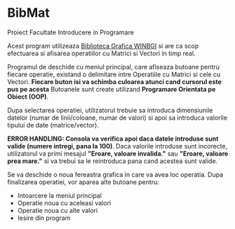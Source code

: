 # BibMat
Proiect Facultate Introducere in Programare

Acest program utilizeaza [Biblioteca Grafica WINBGI](https://programarecurabdare.ro/2018/11/24/instalarea-bibliotecii-grafice-winbgim/) si are ca scop efectuarea si afisarea operatiilor cu Matrici si Vectori in timp real.

Programul de deschide cu meniul principal, care afiseaza butoane pentru fiecare operatie, existand o delimitare intre Operatiile cu Matrici si cele cu Vectori.
**Fiecare buton isi va schimba culoarea atunci cand cursorul este pus pe acesta**
Butoanele sunt create utilizand **Programare Orientata pe Obiect (OOP)**.

Dupa selectarea operatiei, utilizatorul trebuie sa introduca dimensiunile datelor (numar de linii/coloane, numar de valori) si apoi sa introduca valorile tipului de date (matrice/vector).

**ERROR HANDLING: Consola va verifica apoi daca datele introduse sunt valide (numere intregi, pana la 100)**.
Daca valorile introduse sunt incorecte, utilizatorul va primi mesajul **"Eroare, valoare invalida."** sau **"Eroare, valoare prea mare."** si va trebui sa le reintroduca pana cand acestea sunt valide.

Se va deschide o noua fereastra grafica in care va avea loc operatia. Dupa finalizarea operatiei, vor aparea alte butoane pentru:
- Intoarcere la meniul principal
- Operatie noua cu aceleasi valori
- Operatie noua cu alte valori
- Iesire din program


